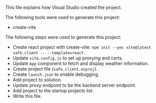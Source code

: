 This file explains how Visual Studio created the project.

The following tools were used to generate this project:
- create-vite

The following steps were used to generate this project:
- Create react project with create-vite: `npm init --yes vite@latest safe.client -- --template=react`.
- Update `vite.config.js` to set up proxying and certs.
- Update `App` component to fetch and display weather information.
- Create project file (`safe.client.esproj`).
- Create `launch.json` to enable debugging.
- Add project to solution.
- Update proxy endpoint to be the backend server endpoint.
- Add project to the startup projects list.
- Write this file.
